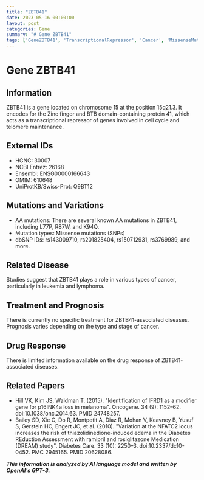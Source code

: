 ```yaml
---
title: "ZBTB41"
date: 2023-05-16 00:00:00
layout: post
categories: Gene
summary: "# Gene ZBTB41"
tags: ['GeneZBTB41', 'TranscriptionalRepressor', 'Cancer', 'MissenseMutations', 'Prognosis', 'DrugResponse', 'NFATC2', 'IFRD1']
---
```


# Gene ZBTB41

## Information
ZBTB41 is a gene located on chromosome 15 at the position 15q21.3. It encodes for the Zinc finger and BTB domain-containing protein 41, which acts as a transcriptional repressor of genes involved in cell cycle and telomere maintenance.

## External IDs
- HGNC: 30007
- NCBI Entrez: 26168
- Ensembl: ENSG00000166643
- OMIM: 610648
- UniProtKB/Swiss-Prot: Q9BT12

## Mutations and Variations
- AA mutations: There are several known AA mutations in ZBTB41, including L77P, R87W, and K94Q.
- Mutation types: Missense mutations (SNPs)
- dbSNP IDs: rs143009710, rs201825404, rs150712931, rs3769989, and more.

## Related Disease
Studies suggest that ZBTB41 plays a role in various types of cancer, particularly in leukemia and lymphoma.

## Treatment and Prognosis
There is currently no specific treatment for ZBTB41-associated diseases. Prognosis varies depending on the type and stage of cancer.

## Drug Response
There is limited information available on the drug response of ZBTB41-associated diseases.

## Related Papers
- Hill VK, Kim JS, Waldman T. (2015). "Identification of IFRD1 as a modifier gene for p16INK4a loss in melanoma". Oncogene. 34 (9): 1152–62. doi:10.1038/onc.2014.63. PMID 24748257.
- Bailey SD, Xie C, Do R, Montpetit A, Diaz R, Mohan V, Keavney B, Yusuf S, Gerstein HC, Engert JC, et al. (2010). "Variation at the NFATC2 locus increases the risk of thiazolidinedione-induced edema in the Diabetes REduction Assessment with ramipril and rosiglitazone Medication (DREAM) study". Diabetes Care. 33 (10): 2250–3. doi:10.2337/dc10-0452. PMC 2945165. PMID 20628086.

**_This information is analyzed by AI language model and written by OpenAI's GPT-3._**